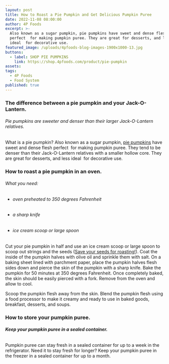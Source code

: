 ```yaml
---
layout: post
title: How to Roast a Pie Pumpkin and Get Delicious Pumpkin Puree
date: 2022-11-08 08:00:00
author: 4P Foods
excerpt: >-
  Also known as a sugar pumpkin, pie pumpkins have sweet and dense flesh
  perfect  for making pumpkin puree. They are great for desserts, and less
  ideal  for decorative use.
featured_image: /uploads/4pfoods-blog-images-1900x1000-13.jpg
buttons:
  - label: SHOP PIE PUMPKINS
    link: https://shop.4pfoods.com/product/pie-pumpkin
assets:
tags:
  - 4P Foods
  - Food System
published: true
---
```

<div class="editable"><h3><strong>The difference between a pie pumpkin and your Jack-O-Lantern.</strong></h3><h6><em>Pie pumpkins are sweeter and denser than their larger Jack-O-Lantern relatives.</em></h6><p>What is a pie pumpkin? Also known as a sugar pumpkin, <a href="https://shop.4pfoods.com/product/pie-pumpkin">pie pumpkins</a> have sweet and dense flesh perfect&nbsp; for making pumpkin puree. They tend to be denser than their Jack-O-Lantern relatives with a smaller hollow core. They are great for desserts, and less ideal&nbsp; for decorative use.</p><h3><strong>How to roast a pie pumpkin in an oven.</strong></h3><h6><em>What you need:&nbsp;</em></h6><ul><li><h6><em>oven preheated to 350 degrees Fahrenheit</em></h6></li><li><h6><em>a sharp knife</em></h6></li><li><h6><em>ice cream scoop or large spoon</em></h6></li></ul><p>Cut your pie pumpkin in half and use an ice cream scoop or large spoon to scoop out strings and the seeds (<a target="_blank" rel="noopener" href="https://4pfoods.com/recipes/simple-roasted-pumpkin-seeds-with-local-honey-snack-recipe/">Save your seeds for roasting!</a>). Coat the inside of the pumpkin halves with olive oil and sprinkle them with salt. On a baking sheet lined with parchment paper, place the pumpkin halves flesh sides down and pierce the skin of the pumpkin with a sharp knife. Bake the pumpkin for 50 minutes at 350 degrees Fahrenheit. Once completely baked, the skin should be easily pierced with a fork. Remove from the oven and allow to cool.</p><p>Scoop the pumpkin flesh away from the skin. Blend the pumpkin flesh using a food processor to make it creamy and ready to use in baked goods, breakfast, desserts, and soups.</p><h3><strong>How to store your pumpkin puree.</strong></h3><h6><strong><em>Keep your pumpkin puree in a sealed container.</em></strong></h6><p>Pumpkin puree can stay fresh in a sealed container for up to a week in the refrigerator. Need it to stay fresh for longer? Keep your pumpkin puree in the freezer in a sealed container for up to a month.</p><p>&nbsp;</p></div>